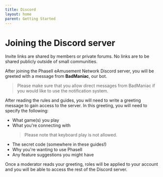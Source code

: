 ```yaml
---
title: Discord
layout: home
parent: Getting Started
---
```


# Joining the Discord server
Invite links are shared by members or private forums. No links are to be shared publicly outside of small communities.

After joining the PhaseII eAmusement Network Discord server, you will be greeted with a message from **BadManiac**, our bot.
> Please make sure that you allow direct messages from BadManiac if you would like to use the notification system.

After reading the rules and guides, you will need to write a greeting message to gain access to the server.
In this greeting, you will need to specify the following:
- What game(s) you play
- What you're connecting with
  > Please note that keyboard play is not allowed.
- The secret code (somewhere in these guides!)
- Why you're wanting to use PhaseII
- Any feature suggestions you might have

Once a moderator reads your greeting, roles will be applied to your account and you will be able to access the rest of the Discord server.